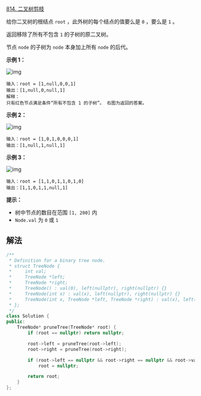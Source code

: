 [814. 二叉树剪枝](https://leetcode.cn/problems/binary-tree-pruning/)

给你二叉树的根结点 `root` ，此外树的每个结点的值要么是 `0` ，要么是 `1` 。

返回移除了所有不包含 `1` 的子树的原二叉树。

节点 `node` 的子树为 `node` 本身加上所有 `node` 的后代。

 

**示例 1：**

![img](https://s3-lc-upload.s3.amazonaws.com/uploads/2018/04/06/1028_2.png)

```
输入：root = [1,null,0,0,1]
输出：[1,null,0,null,1]
解释：
只有红色节点满足条件“所有不包含 1 的子树”。 右图为返回的答案。
```

**示例 2：**

![img](https://s3-lc-upload.s3.amazonaws.com/uploads/2018/04/06/1028_1.png)

```
输入：root = [1,0,1,0,0,0,1]
输出：[1,null,1,null,1]
```

**示例 3：**

![img](https://s3-lc-upload.s3.amazonaws.com/uploads/2018/04/05/1028.png)

```
输入：root = [1,1,0,1,1,0,1,0]
输出：[1,1,0,1,1,null,1]
```

 

**提示：**

- 树中节点的数目在范围 `[1, 200]` 内
- `Node.val` 为 `0` 或 `1`



## 解法

```cc
/**
 * Definition for a binary tree node.
 * struct TreeNode {
 *     int val;
 *     TreeNode *left;
 *     TreeNode *right;
 *     TreeNode() : val(0), left(nullptr), right(nullptr) {}
 *     TreeNode(int x) : val(x), left(nullptr), right(nullptr) {}
 *     TreeNode(int x, TreeNode *left, TreeNode *right) : val(x), left(left), right(right) {}
 * };
 */
class Solution {
public:
    TreeNode* pruneTree(TreeNode* root) {
        if (root == nullptr) return nullptr;

        root->left = pruneTree(root->left);
        root->right = pruneTree(root->right);

        if (root->left == nullptr && root->right == nullptr && root->val == 0)
            root = nullptr;

        return root;
    }
};
```

